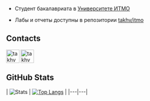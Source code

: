 * Студент бакалавриата в [Университете ИТМО](https://itmo.ru/)

* Лабы и отчеты доступны в репозитории [takhv/itmo](https://github.com/takhv/itmo)


## Contacts
<p align="left">
  <a href="https://t.me/ktrsadfas" target="_blank" rel="noreferrer"> <img align="left" alt="takhv | Telegram" width="36px" src="https://upload.wikimedia.org/wikipedia/commons/thumb/8/83/Telegram_2019_Logo.svg/2048px-Telegram_2019_Logo.svg.png"/></a>
  <a href="https://vk.com/shigarakitenko" target="_blank" rel="noreferrer"> <img align="left" alt="takhv | VK" width="36px" src="https://upload.wikimedia.org/wikipedia/commons/2/21/VK.com-logo.svg"/> </a>
</p>
<br />  
<br />  

## GitHub Stats
| ![Stats](https://github-readme-stats.vercel.app/api?username=takhv&show_icons=true&count_private=true&theme=gotham&border_radius=30&include_all_commits=true) 
| [![Top Langs](https://github-readme-stats.vercel.app/api/top-langs/?username=takhv&layout=compact&theme=gotham&border_radius=30&hide=pascal,jupyter%20notebook)](https://github.com/takhv/github-readme-stats) 
|
|---|---|
